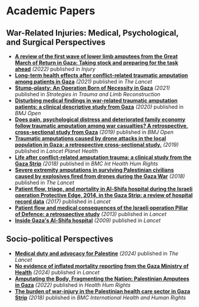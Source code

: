 # Academic Papers


## War-Related Injuries: Medical, Psychological, and Surgical Perspectives
- [**A review of the first wave of lower limb amputees from the Great March of Return in Gaza: Taking stock and preparing for the task ahead**](https://www.injuryjournal.com/article/S0020-1383(22)00349-7/fulltext) _(2022)_ published in _Injury_
- [**Long-term health effects after conflict-related traumatic amputation among patients in Gaza**](https://www.thelancet.com/journals/lancet/article/PIIS0140-6736(21)01516-6/fulltext) _(2021)_ published in _The Lancet_
- [**Stump-plasty: An Operation Born of Necessity in Gaza**](https://www.ncbi.nlm.nih.gov/pmc/articles/PMC8578240/#:~:text=Stump%2Dplasty%20is%20an%20operation,specific%20element%20of%20amputee%20stump.) _(2021)_ published in _Strategies in Trauma and Limb Reconstruction_
- [**Disturbing medical findings in war-related traumatic amputation patients: a clinical descriptive study from Gaza**](https://bmjopen.bmj.com/content/10/6/e034648) _(2020)_ published in _BMJ Open_
- [**Does pain, psychological distress and deteriorated family economy follow traumatic amputation among war casualties? A retrospective, cross-sectional study from Gaza**](https://bmjopen.bmj.com/content/9/6/e029892.abstract) _(2019)_ published in _BMJ Open_
- [**Traumatic amputations caused by drone attacks in the local population in Gaza: a retrospective cross-sectional study.**](https://linkinghub.elsevier.com/retrieve/pii/S2542519618302651) _(2019)_ published in _Lancet Planet Health_
- [**Life after conflict-related amputation trauma: a clinical study from the Gaza Strip**](https://bmcinthealthhumrights.biomedcentral.com/articles/10.1186/s12914-018-0173-3) _(2018)_ published in _BMC Int Health Hum Rights_
- [**Severe extremity amputations in surviving Palestinian civilians caused by explosives fired from drones during the Gaza War**](https://www.thelancet.com/journals/lancet/article/PIIS0140-6736(18)30381-7/fulltext) _(2018)_ published in _The Lancet_
- [**Patient flow, triage, and mortality in Al-Shifa hospital during the Israeli operation Protective Edge, 2014, in the Gaza Strip: a review of hospital record data**](https://www.sciencedirect.com/science/article/abs/pii/S0140673617320779) _(2017)_ published in _Lancet_
- [**Patient flow and medical consequences of the Israeli operation Pillar of Defence: a retrospective study**](https://www.thelancet.com/journals/lancet/article/PIIS0140-6736(13)62585-4/fulltext) _(2013)_ published in _Lancet_
- [**Inside Gaza's Al-Shifa hospital**](https://www.thelancet.com/journals/lancet/article/PIIS0140-6736(09)60057-X/fulltext) _(2009)_ published in _Lancet_


## Socio-political Perspectives
- [**Medical duty and advocacy for Palestine**](https://www.thelancet.com/journals/lancet/article/PIIS0140-6736(24)00012-6/fulltext) _(2024)_ published in _The Lancet_
- [**No evidence of inflated mortality reporting from the Gaza Ministry of Health**](https://www.thelancet.com/journals/lancet/article/PIIS0140-6736(23)02713-7/fulltext) _(2024)_ published in _Lancet_
- [**Amputating the Body, Fragmenting the Nation: Palestinian Amputees in Gaza**](https://www.hhrjournal.org/2022/12/amputating-the-body-fragmenting-the-nation-palestinian-amputees-in-gaza/) _(2022)_ published in _Health Hum Rights_
- [**The burden of war-injury in the Palestinian health care sector in Gaza Strip**](https://bmcinthealthhumrights.biomedcentral.com/articles/10.1186/s12914-018-0165-3#:~:text=The%20overall%20number%20of%20injuries,(4.7)%20per%201000%20population.) _(2018)_ published in _BMC International Health and Human Rights_
